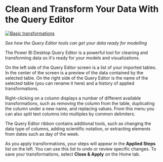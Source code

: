 <properties
   pageTitle="Clean and Transform Your Data With the Query Editor"
   description="Clean and Transform Your Data With the Query Editor"
   services="powerbi"
   documentationCenter=""
   authors="davidiseminger"
   manager="mblythe"
   editor=""
   tags=""
   featuredVideo=""/>

<tags
   ms.service="powerbi"
   ms.devlang="NA"
   ms.topic="article"
   ms.tgt_pltfrm="NA"
   ms.workload="powerbi"
   ms.date="02/17/2016"
   ms.author="v-jescoo"/>

# Clean and Transform Your Data With the Query Editor

[![Basic transformations](http://img.youtube.com/vi/o-sinon5JYY/0.jpg)](http://www.youtube.com/watch?v=o-sinon5JYY)

*See how the Query Editor tools can get your data ready for modelling*

The Power BI Desktop Query Editor is a powerful tool for cleaning and transforming data so it's ready for your models and visualizations.

On the left side of the Query Editor screen is a list of your imported tables. In the center of the screen is a preview of the data contained by the selected table. On the right side of the Query Editor is the name of the selected table (you can rename it here) and a history of applied transformations.

Right-clicking on a column displays a number of different available transformations, such as removing the column from the table, duplicating the column under a new name, and replacing values. From this menu you can also split text columns into multiples by common delimiters.

The Query Editor ribbon contains additional tools, such as changing the data type of columns, adding scientific notation, or extracting elements from dates such as day of the week.

As you apply transformations, your steps will appear in the **Applied Steps** list on the left. You can use this list to undo or review specific changes. To save your transformations, select **Close & Apply** on the Home tab.
